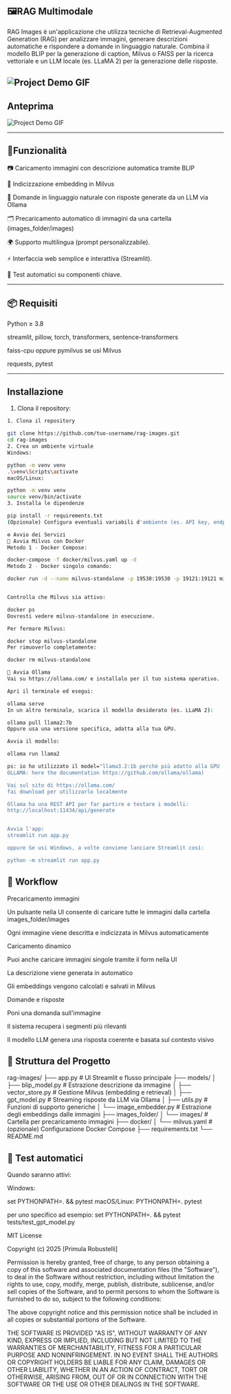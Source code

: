 ##  🖼️RAG Multimodale

RAG Images è un'applicazione che utilizza tecniche di Retrieval-Augmented Generation (RAG) per analizzare immagini, generare descrizioni automatiche e rispondere a domande in linguaggio naturale. Combina il modello BLIP per la generazione di caption, Milvus o FAISS per la ricerca vettoriale e un LLM locale (es. LLaMA 2) per la generazione delle risposte.

![Project Demo GIF](images/banner.jpg)
---

## Anteprima


![Project Demo GIF](images/gif3.gif)

---

## 🚀Funzionalità
📷 Caricamento immagini con descrizione automatica tramite BLIP

🔎 Indicizzazione embedding in Milvus

💬 Domande in linguaggio naturale con risposte generate da un LLM via Ollama

🗂️ Precaricamento automatico di immagini da una cartella (images_folder/images)

🌍 Supporto multilingua (prompt personalizzabile).

⚡ Interfaccia web semplice e interattiva (Streamlit).

🧪 Test automatici su componenti chiave.

---

## 📦 Requisiti
Python ≥ 3.8

streamlit, pillow, torch, transformers, sentence-transformers

faiss-cpu oppure pymilvus se usi Milvus

requests, pytest



---

## Installazione

1. Clona il repository:

```bash
1. Clona il repository

git clone https://github.com/tuo-username/rag-images.git
cd rag-images
2. Crea un ambiente virtuale
Windows:

python -m venv venv
.\venv\Scripts\activate
macOS/Linux:

python -m venv venv
source venv/bin/activate
3. Installa le dipendenze

pip install -r requirements.txt
(Opzionale) Configura eventuali variabili d'ambiente (es. API key, endpoint personalizzati)
```


```bash
⚙️ Avvio dei Servizi
🧠 Avvia Milvus con Docker
Metodo 1 - Docker Compose:

docker-compose -f docker/milvus.yaml up -d
Metodo 2 - Docker singolo comando:

docker run -d --name milvus-standalone -p 19530:19530 -p 19121:19121 milvusdb/milvus:latest


Controlla che Milvus sia attivo:

docker ps
Dovresti vedere milvus-standalone in esecuzione.

Per fermare Milvus:

docker stop milvus-standalone
Per rimuoverlo completamente:

docker rm milvus-standalone

🧠 Avvia Ollama
Vai su https://ollama.com/ e installalo per il tuo sistema operativo.

Apri il terminale ed esegui:

ollama serve
In un altro terminale, scarica il modello desiderato (es. LLaMA 2):

ollama pull llama2:7b
Oppure usa una versione specifica, adatta alla tua GPU.

Avvia il modello:

ollama run llama2

ps: io ho utilizzato il model="llama3.2:1b perchè più adatto alla GPU
OLLAMA: here the documentation https://github.com/ollama/ollama)

Vai sul sito di https://ollama.com/
fai download per utilizzarlo localmente

Ollama ha una REST API per far partire e testare i modelli:
http://localhost:11434/api/generate


Avvia l'app:
streamlit run app.py

oppure Se usi Windows, a volte conviene lanciare Streamlit così:

python -m streamlit run app.py


```

## 🔄 Workflow
Precaricamento immagini

Un pulsante nella UI consente di caricare tutte le immagini dalla cartella images_folder/images

Ogni immagine viene descritta e indicizzata in Milvus automaticamente

Caricamento dinamico

Puoi anche caricare immagini singole tramite il form nella UI

La descrizione viene generata in automatico

Gli embeddings vengono calcolati e salvati in Milvus

Domande e risposte

Poni una domanda sull'immagine

Il sistema recupera i segmenti più rilevanti

Il modello LLM genera una risposta coerente e basata sul contesto visivo

## 🧩 Struttura del Progetto

rag-images/
├── app.py                        # UI Streamlit e flusso principale
├── models/
│   ├── blip_model.py             # Estrazione descrizione da immagine
│   ├── vector_store.py           # Gestione Milvus (embedding e retrieval)
│   ├── gpt_model.py              # Streaming risposte da LLM via Ollama
│   ├── utils.py                  # Funzioni di supporto generiche
│   └── image_embedder.py         # Estrazione degli embeddings dalle immagini
├── images_folder/
│   └── images/                   # Cartella per precaricamento immagini
├── docker/
│   └── milvus.yaml               # (opzionale) Configurazione Docker Compose
├── requirements.txt
└── README.md

## 🧪 Test automatici 
Quando saranno attivi:

Windows:


set PYTHONPATH=. && pytest
macOS/Linux:
PYTHONPATH=. pytest

per uno specifico ad esempio:
set PYTHONPATH=. && pytest tests/test_gpt_model.py

MIT License

Copyright (c) 2025 [Primula Robustelli]

Permission is hereby granted, free of charge, to any person obtaining a copy
of this software and associated documentation files (the "Software"), to deal
in the Software without restriction, including without limitation the rights
to use, copy, modify, merge, publish, distribute, sublicense, and/or sell
copies of the Software, and to permit persons to whom the Software is
furnished to do so, subject to the following conditions:

The above copyright notice and this permission notice shall be included in all
copies or substantial portions of the Software.

THE SOFTWARE IS PROVIDED "AS IS", WITHOUT WARRANTY OF ANY KIND, EXPRESS OR
IMPLIED, INCLUDING BUT NOT LIMITED TO THE WARRANTIES OF MERCHANTABILITY,
FITNESS FOR A PARTICULAR PURPOSE AND NONINFRINGEMENT. IN NO EVENT SHALL THE
AUTHORS OR COPYRIGHT HOLDERS BE LIABLE FOR ANY CLAIM, DAMAGES OR OTHER
LIABILITY, WHETHER IN AN ACTION OF CONTRACT, TORT OR OTHERWISE, ARISING FROM,
OUT OF OR IN CONNECTION WITH THE SOFTWARE OR THE USE OR OTHER DEALINGS IN THE
SOFTWARE.
